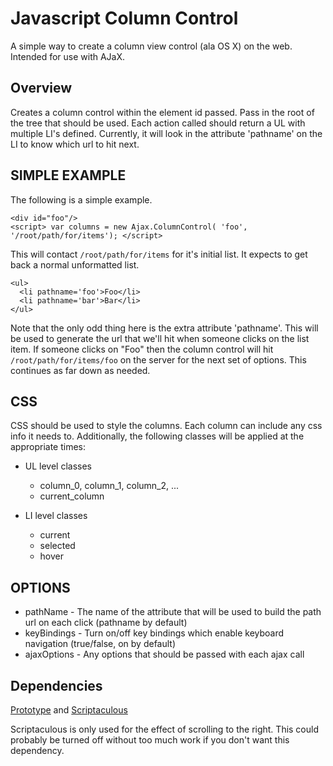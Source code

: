 # Javascript Column Control #

A simple way to create a column view control (ala OS X) on the web.  Intended for use with AJaX.

## Overview ##

Creates a column control within the element id passed.  Pass in the root of the tree that should be used.  Each
action called should return a UL with multiple LI's defined.  Currently, it will look in the attribute 'pathname' on
the LI to know which url to hit next.

## SIMPLE EXAMPLE ##

The following is a simple example.

    <div id="foo"/>
    <script> var columns = new Ajax.ColumnControl( 'foo', '/root/path/for/items'); </script>

This will contact `/root/path/for/items` for it's initial list.  It expects to get back a normal unformatted list.

    <ul>
      <li pathname='foo'>Foo</li>
      <li pathname='bar'>Bar</li>
    </ul>
    
Note that the only odd thing here is the extra attribute 'pathname'.  This will be used to generate the url that we'll hit when someone clicks on the list item.  If someone clicks on "Foo" then the column control will hit `/root/path/for/items/foo` on the server for the next set of options.  This continues as far down as needed.

## CSS ##

CSS should be used to style the columns.  Each column can include any css info it needs to.  Additionally, the following
classes will be applied at the appropriate times:

- UL level classes
  - column\_0, column\_1, column\_2, ...
  - current\_column

- LI level classes
  - current
  - selected
  - hover


## OPTIONS ##

- pathName - The name of the attribute that will be used to build the path url on each click (pathname by default)
- keyBindings - Turn on/off key bindings which enable keyboard navigation (true/false, on by default)
- ajaxOptions - Any options that should be passed with each ajax call

## Dependencies ##

[Prototype](http://prototypejs.com) and [Scriptaculous](http://script.aculo.us/)

Scriptaculous is only used for the effect of scrolling to the right.  This could probably be turned off without too much work if you don't want this dependency.

